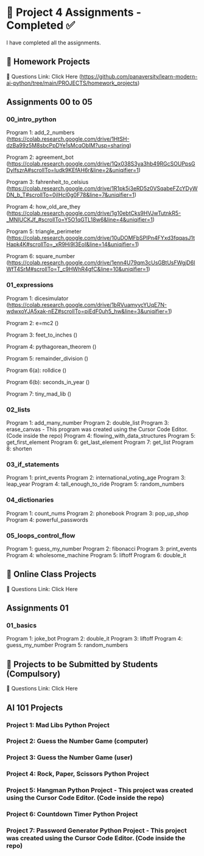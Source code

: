 # 📌 Project 4 Assignments - Completed ✅
I have completed all the assignments.

## 📂 Homework Projects
🔗 Questions Link: Click Here (https://github.com/panaversity/learn-modern-ai-python/tree/main/PROJECTS/homework_projects)

## Assignments 00 to 05

### 00_intro_python

Program 1: add_2_numbers
(https://colab.research.google.com/drive/1HtSH-dzBa99z5M8sbcPpDYe1sMcqObIM?usp=sharing)

Program 2: agreement_bot
(https://colab.research.google.com/drive/1Qx038S3ya3hb49RGcSOUPpsGDylfszrA#scrollTo=Iudk9KEfAH6r&line=2&uniqifier=1)

Program 3: fahrenheit_to_celsius
(https://colab.research.google.com/drive/1R1pk5j3eRD5z0VSqabeFZcYDyWDN_b_T#scrollTo=0jIHcl0g0F78&line=7&uniqifier=1)

Program 4: how_old_are_they
(https://colab.research.google.com/drive/1g10ebtCks9HVJwTutnkR5-_MNIUCKJf_#scrollTo=Y5O1qGTL18w6&line=4&uniqifier=1)

Program 5: triangle_perimeter
(https://colab.research.google.com/drive/10uDOMFbSPlPn4FYxd3fqqasJ1tHapk4K#scrollTo=_xR9Hi9l3EoI&line=14&uniqifier=1)

Program 6: square_number
(https://colab.research.google.com/drive/1enn4U79qm3cUsGBtUsFWgjD6IWfT4SrM#scrollTo=T_c9HWhR4gfC&line=10&uniqifier=1)

### 01_expressions

Program 1: dicesimulator
(https://colab.research.google.com/drive/1bRVuamyycYUqE7N-wdwxoYJA5xak-nEZ#scrollTo=piEdF0uh5_hw&line=3&uniqifier=1)

Program 2: e=mc2
()

Program 3: feet_to_inches
()

Program 4: pythagorean_theorem
()

Program 5: remainder_division
()

Program 6(a): rolldice
()

Program 6(b): seconds_in_year
()

Program 7: tiny_mad_lib
()

### 02_lists

Program 1: add_many_number
Program 2: double_list
Program 3: erase_canvas - This program was created using the Cursor Code Editor. (Code inside the repo)
Program 4: flowing_with_data_structures
Program 5: get_first_element
Program 6: get_last_element
Program 7: get_list
Program 8: shorten

### 03_if_statements

Program 1: print_events
Program 2: international_voting_age
Program 3: leap_year
Program 4: tall_enough_to_ride
Program 5: random_numbers

### 04_dictionaries

Program 1: count_nums
Program 2: phonebook
Program 3: pop_up_shop
Program 4: powerful_passwords

### 05_loops_control_flow

Program 1: guess_my_number
Program 2: fibonacci
Program 3: print_events
Program 4: wholesome_machine
Program 5: liftoff
Program 6: double_it

## 📂 Online Class Projects
🔗 Questions Link: Click Here

## Assignments 01

### 01_basics

Program 1: joke_bot
Program 2: double_it
Program 3: liftoff
Program 4: guess_my_number
Program 5: random_numbers

## 📂 Projects to be Submitted by Students (Compulsory)
🔗 Questions Link: Click Here

## AI 101 Projects

### Project 1: Mad Libs Python Project
### Project 2: Guess the Number Game (computer)
### Project 3: Guess the Number Game (user)
### Project 4: Rock, Paper, Scissors Python Project
### Project 5: Hangman Python Project - This project was created using the Cursor Code Editor. (Code inside the repo)
### Project 6: Countdown Timer Python Project
### Project 7: Password Generator Python Project - This project was created using the Cursor Code Editor. (Code inside the repo)
